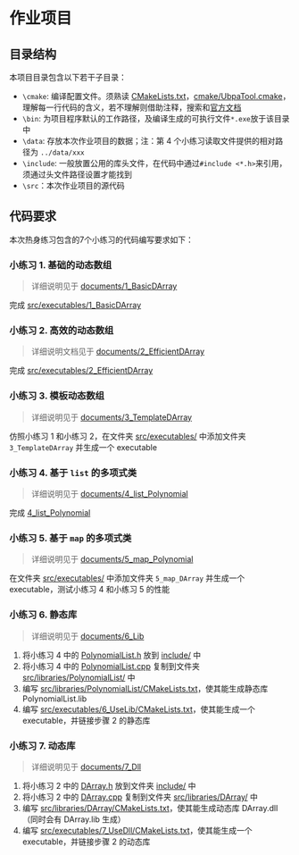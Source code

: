 # 作业项目

## 目录结构

本项目目录包含以下若干子目录：
- `\cmake`: 编译配置文件。须熟读 [CMakeLists.txt](CMakeLists.txt/)，[cmake/UbpaTool.cmake](cmake/UbpaTool.cmake)，理解每一行代码的含义，若不理解则借助注释，搜索和[官方文档](https://cmake.org/documentation/) 
- `\bin`: 为项目程序默认的工作路径，及编译生成的可执行文件`*.exe`放于该目录中
- `\data`: 存放本次作业项目的数据；注：第 4 个小练习读取文件提供的相对路径为 `../data/xxx` 
- `\include`: 一般放置公用的库头文件，在代码中通过`#include <*.h>`来引用，须通过头文件路径设置才能找到
- `\src`：本次作业项目的源代码

## 代码要求

本次热身练习包含的7个小练习的代码编写要求如下：


### 小练习 1. 基础的动态数组

> 详细说明见于 [documents/1_BasicDArray](../documents/1_BasicDArray) 

完成 [src/executables/1_BasicDArray](src/executables/1_BasicDArray) 

### 小练习 2. 高效的动态数组

> 详细说明文档见于 [documents/2_EfficientDArray](../documents/2_EfficientDArray) 

完成 [src/executables/2_EfficientDArray](src/executables/2_EfficientDArray) 

### 小练习 3. 模板动态数组

> 详细说明见于 [documents/3_TemplateDArray](../documents/3_TemplateDArray) 

仿照小练习 1 和小练习 2，在文件夹 [src/executables/](src/executables) 中添加文件夹 `3_TemplateDArray` 并生成一个 executable

### 小练习 4. 基于 `list` 的多项式类

> 详细说明见于 [documents/4_list_Polynomial](../documents/4_list_Polynomial) 

完成 [4_list_Polynomial](src/executables/4_list_Polynomial) 

###  小练习 5. 基于 `map` 的多项式类

> 详细说明见于 [documents/5_map_Polynomial](../documents/5_map_Polynomial) 

在文件夹 [src/executables/](src/executables) 中添加文件夹 `5_map_DArray` 并生成一个 executable，测试小练习 4 和小练习 5 的性能

### 小练习 6. 静态库

> 详细说明见于 [documents/6_Lib](../documents/6_Lib) 

1. 将小练习 4 中的 [PolynomialList.h](src/executables/4_list_Polynomial/PolynomialList.h) 放到 [include/](include/) 中
2. 将小练习 4 中的 [PolynomialList.cpp](src/executables/4_list_Polynomial/PolynomialList.cpp) 复制到文件夹 [src/libraries/PolynomialList/](src/libraries/PolynomialList/) 中
3. 编写 [src/libraries/PolynomialList/CMakeLists.txt](src/libraries/PolynomialList/CMakeLists.txt)，使其能生成静态库 PolynomialList.lib
4. 编写 [src/executables/6_UseLib/CMakeLists.txt](src/executables/6_UseLib/CMakeLists.txt)，使其能生成一个 executable，并链接步骤 2 的静态库

### 小练习 7. 动态库

> 详细说明见于 [documents/7_Dll](../documents/7_Dll) 

1. 将小练习 2 中的 [DArray.h](src/executables/2_EfficientDArray/DArray.h) 放到文件夹 [include/](include/) 中
2. 将小练习 2 中的 [DArray.cpp](src/executables/2_EfficientDArray/DArray.cpp) 复制到文件夹 [src/libraries/DArray/](src/libraries/DArray/) 中
3. 编写 [src/libraries/DArray/CMakeLists.txt](src/libraries/PolynomialList/CMakeLists.txt)，使其能生成动态库 DArray.dll（同时会有 DArray.lib 生成）
4. 编写 [src/executables/7_UseDll/CMakeLists.txt](src/executables/6_UseLib/CMakeLists.txt)，使其能生成一个 executable，并链接步骤 2 的动态库

